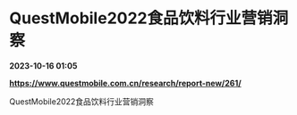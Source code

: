 # QuestMobile2022食品饮料行业营销洞察

**2023-10-16 01:05**

**https://www.questmobile.com.cn/research/report-new/261/**

QuestMobile2022食品饮料行业营销洞察